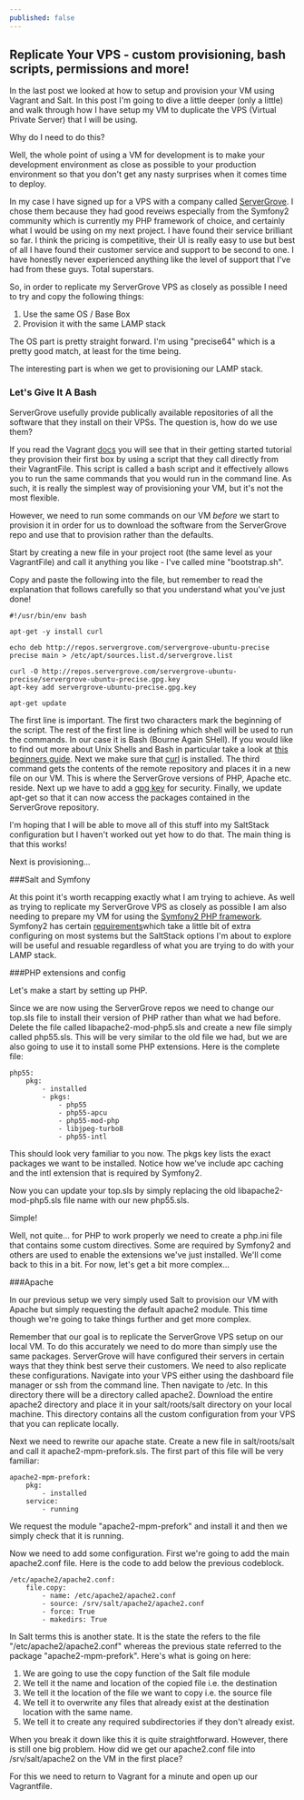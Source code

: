 ```yaml
---
published: false
---
```


## Replicate Your VPS - custom provisioning, bash scripts, permissions and more!

In the last post we looked at how to setup and provision your VM using Vagrant and Salt. In this post I'm going to dive a little deeper (only a little) and walk through how I have setup my VM to duplicate the VPS (Virtual Private Server) that I will be using.

Why do I need to do this?

Well, the whole point of using a VM for development is to make your development environment as close as possible to your production environment so that you don't get any nasty surprises when it comes time to deploy.

In my case I have signed up for a VPS with a company called [ServerGrove](http://servergrove.com/vps). I chose them because they had good reveiws especially from the Symfony2 community which is currently my PHP framework of choice, and certainly what I would be using on my next project. I have found their service brilliant so far. I think the pricing is competitive, their UI is really easy to use but best of all I have found their customer service and support to be second to one. I have honestly never experienced anything like the level of support that I've had from these guys. Total superstars.

So, in order to replicate my ServerGrove VPS as closely as possible I need to try and copy the following things:
1. Use the same OS / Base Box
2. Provision it with the same LAMP stack

The OS part is pretty straight forward. I'm using "precise64" which is a pretty good match, at least for the time being.

The interesting part is when we get to provisioning our LAMP stack.

### Let's Give It A Bash

ServerGrove usefully provide publically available repositories of all the software that they install on their VPSs. The question is, how do we use them?

If you read the Vagrant [docs](http://docs.vagrantup.com/v2/getting-started/provisioning.html) you will see that in their getting started tutorial they provision their first box by using a script that they call directly from their VagrantFile. This script is called a bash script and it effectively allows you to run the same commands that you would run in the command line. As such, it is really the simplest way of provisioning your VM, but it's not the most flexible. 

However, we need to run some commands on our VM _before_ we start to provision it in order for us to download the software from the ServerGrove repo and use that to provision rather than the defaults.

Start by creating a new file in your project root (the same level as your VagrantFile) and call it anything you like - I've called mine "bootstrap.sh".

Copy and paste the following into the file, but remember to read the explanation that follows carefully so that you understand what you've just done!

    #!/usr/bin/env bash
    
    apt-get -y install curl
    
    echo deb http://repos.servergrove.com/servergrove-ubuntu-precise precise main > /etc/apt/sources.list.d/servergrove.list
    
    curl -O http://repos.servergrove.com/servergrove-ubuntu-precise/servergrove-ubuntu-precise.gpg.key 
    apt-key add servergrove-ubuntu-precise.gpg.key
    
    apt-get update

The first line is important. The first two characters mark the beginning of the script. The rest of the first line is defining which shell will be used to run the commands. In our case it is Bash (Bourne Again SHell). If you would like to find out more about Unix Shells and Bash in particular take a look at [this beginners guide](http://www.tldp.org/LDP/Bash-Beginners-Guide/html/).
Next we make sure that [curl](http://curl.haxx.se/docs/faq.html) is installed.
The third command gets the contents of the remote repository and places it in a new file on our VM. This is where the ServerGrove versions of PHP, Apache etc. reside.
Next up we have to add a [gpg key](http://www.gnupg.org) for security.
Finally, we update apt-get so that it can now access the packages contained in the ServerGrove repository.

I'm hoping that I will be able to move all of this stuff into my SaltStack configuration but I haven't worked out yet how to do that. The main thing is that this works!

Next is provisioning...

###Salt and Symfony

At this point it's worth recapping exactly what I am trying to achieve. As well as trying to replicate my ServerGrove VPS as closely as possible I am also needing to prepare my VM for using the [Symfony2 PHP framework](http://symfony.com). Symfony2 has certain [requirements](http://symfony.com/doc/current/reference/requirements.html)which take a little bit of extra configuring on most systems but the SaltStack options I'm about to explore will be useful and resuable regardless of what you are trying to do with your LAMP stack.

###PHP extensions and config

Let's make a start by setting up PHP.

Since we are now using the ServerGrove repos we need to change our top.sls file to install their version of PHP rather than what we had before. Delete the file called libapache2-mod-php5.sls and create a new file simply called php55.sls. This will be very similar to the old file we had, but we are also going to use it to install some PHP extensions. Here is the complete file:

	php55:
    	pkg:
        	- installed
        	- pkgs:
            	- php55
            	- php55-apcu
            	- php55-mod-php
            	- libjpeg-turbo8 
            	- php55-intl
 
This should look very familiar to you now. The pkgs key lists the exact packages we want to be installed. Notice how we've include apc caching and the intl extension that is required by Symfony2. 

Now you can update your top.sls by simply replacing the old libapache2-mod-php5.sls file name with our new php55.sls.

Simple!

Well, not quite... for PHP to work properly we need to create a php.ini file that contains some custom directives. Some are required by Symfony2 and others are used to enable the extensions we've just installed. We'll come back to this in a bit. For now, let's get a bit more complex...

###Apache

In our previous setup we very simply used Salt to provision our VM with Apache but simply requesting the default apache2 module. This time though we're going to take things further and get more complex.

Remember that our goal is to replicate the ServerGrove VPS setup on our local VM. To do this accurately we need to do more than simply use the same packages. ServerGrove will have configured their servers in certain ways that they think best serve their customers. We need to also replicate these configurations. Navigate into your VPS either using the dashboard file manager or ssh from the command line. Then navigate to /etc. In this directory there will be a directory called apache2. Download the entire apache2 directory and place it in your salt/roots/salt directory on your local machine. This directory contains all the custom configuration from your VPS that you can replicate locally.

Next we need to rewrite our apache state. Create a new file in salt/roots/salt and call it apache2-mpm-prefork.sls. The first part of this file will be very familiar:

	apache2-mpm-prefork:
  		pkg:
    		- installed
  		service:
    		- running

We request the module "apache2-mpm-prefork" and install it and then we simply check that it is running. 

Now we need to add some configuration. First we're going to add the main apache2.conf file. Here is the code to add below the previous codeblock.

	/etc/apache2/apache2.conf:
    	file.copy:
        	- name: /etc/apache2/apache2.conf
        	- source: /srv/salt/apache2/apache2.conf
        	- force: True
        	- makedirs: True
            
In Salt terms this is another state. It is the state the refers to the file "/etc/apache2/apache2.conf" whereas the previous state referred to the package "apache2-mpm-prefork". Here's what is going on here:
1. We are going to use the copy function of the Salt file module
2. We tell it the name and location of the copied file i.e. the destination
3. We tell it the location of the file we want to copy i.e. the source file
4. We tell it to overwrite any files that already exist at the destination location with the same name.
5. We tell it to create any required subdirectories if they don't already exist.

When you break it down like this it is quite straightforward. However, there is still one big problem. How did we get our apache2.conf file into /srv/salt/apache2 on the VM in the first place?

For this we need to return to Vagrant for a minute and open up our Vagrantfile.





